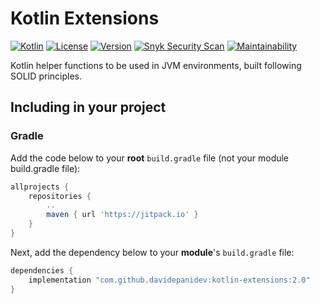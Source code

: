 # Kotlin Extensions

[![Kotlin](https://img.shields.io/badge/kotlin-1.7.10-blue.svg?logo=kotlin)](http://kotlinlang.org)
[![License](https://img.shields.io/github/license/davidepanidev/kotlin-extensions?color=orange)](./LICENSE)
[![Version](https://img.shields.io/jitpack/version/com.github.davidepanidev/kotlin-extensions?color=red&label=JitPack)](https://jitpack.io/#davidepanidev/kotlin-extensions)
[![Snyk Security Scan](https://img.shields.io/snyk/vulnerabilities/github/davidepanidev/kotlin-extensions)](https://snyk.io/test/github/davidepanidev/kotlin-extensions)
[![Maintainability](https://api.codeclimate.com/v1/badges/4b5f9a7ea5799f4daa74/maintainability)](https://codeclimate.com/github/davidepanidev/kotlin-extensions/maintainability)

Kotlin helper functions to be used in JVM environments, built following SOLID principles.


## Including in your project

### Gradle
Add the code below to your **root** `build.gradle` file (not your module build.gradle file):
```gradle
allprojects {
    repositories {
        ..
        maven { url 'https://jitpack.io' }
    }
}
```

Next, add the dependency below to your **module**'s `build.gradle` file:

```gradle
dependencies {
    implementation "com.github.davidepanidev:kotlin-extensions:2.0"
}
```
